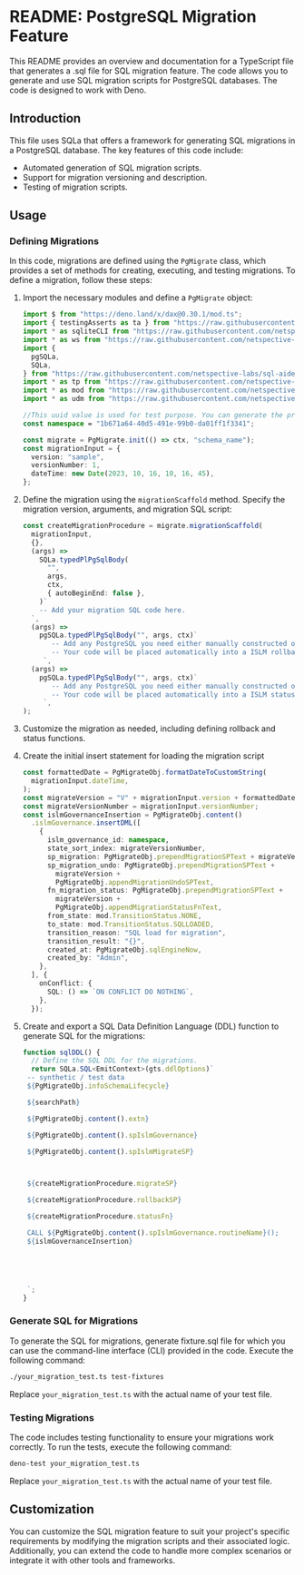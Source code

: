# README: PostgreSQL Migration Feature

This README provides an overview and documentation for a TypeScript file that
generates a .sql file for SQL migration feature. The code allows you to generate
and use SQL migration scripts for PostgreSQL databases. The code is designed to
work with Deno.

## Introduction

This file uses SQLa that offers a framework for generating SQL migrations in a
PostgreSQL database. The key features of this code include:

- Automated generation of SQL migration scripts.
- Support for migration versioning and description.
- Testing of migration scripts.

## Usage

### Defining Migrations

In this code, migrations are defined using the `PgMigrate` class, which provides
a set of methods for creating, executing, and testing migrations. To define a
migration, follow these steps:

1. Import the necessary modules and define a `PgMigrate` object:

   ```typescript
   import $ from "https://deno.land/x/dax@0.30.1/mod.ts";
   import { testingAsserts as ta } from "https://raw.githubusercontent.com/netspective-labs/sql-aide/vx.x.x/deps-test.ts";
   import * as sqliteCLI from "https://raw.githubusercontent.com/netspective-labs/sql-aide/vx.x.x/lib/sqlite/cli.ts";
   import * as ws from "https://raw.githubusercontent.com/netspective-labs/sql-aide/vx.x.x/lib/universal/whitespace.ts";
   import {
     pgSQLa,
     SQLa,
   } from "https://raw.githubusercontent.com/netspective-labs/sql-aide/vx.x.x/pattern/pgdcp/deps.ts";
   import * as tp from "https://raw.githubusercontent.com/netspective-labs/sql-aide/vx.x.x/pattern/typical/mod.ts";
   import * as mod from "https://raw.githubusercontent.com/netspective-labs/sql-aide/vx.x.x/pattern/postgres/migrate.ts";
   import * as udm from "https://raw.githubusercontent.com/netspective-labs/sql-aide/vx.x.x/pattern/udm/mod.ts";

   //This uuid value is used for test purpose. You can generate the proper uuid through other means like importing from deno package (https://deno.land/std@0.211.0/uuid/mod.ts)
   const namespace = "1b671a64-40d5-491e-99b0-da01ff1f3341";

   const migrate = PgMigrate.init(() => ctx, "schema_name");
   const migrationInput = {
     version: "sample",
     versionNumber: 1,
     dateTime: new Date(2023, 10, 16, 10, 16, 45),
   };
   ```

2. Define the migration using the `migrationScaffold` method. Specify the
   migration version, arguments, and migration SQL script:

   ```typescript
   const createMigrationProcedure = migrate.migrationScaffold(
     migrationInput,
     {},
     (args) =>
       SQLa.typedPlPgSqlBody(
         "",
         args,
         ctx,
         { autoBeginEnd: false },
       )`
       -- Add your migration SQL code here.
     `,
     (args) =>
       pgSQLa.typedPlPgSqlBody("", args, ctx)`
          -- Add any PostgreSQL you need either manually constructed or SQLa.
          -- Your code will be placed automatically into a ISLM rollback stored procedure.
        `,
     (args) =>
       pgSQLa.typedPlPgSqlBody("", args, ctx)`
          -- Add any PostgreSQL you need either manually constructed or SQLa.
          -- Your code will be placed automatically into a ISLM status stored function.
        `,
   );
   ```

3. Customize the migration as needed, including defining rollback and status
   functions.

4. Create the initial insert statement for loading the migration script

   ```typescript
   const formattedDate = PgMigrateObj.formatDateToCustomString(
     migrationInput.dateTime,
   );
   const migrateVersion = "V" + migrationInput.version + formattedDate;
   const migrateVersionNumber = migrationInput.versionNumber;
   const islmGovernanceInsertion = PgMigrateObj.content()
     .islmGovernance.insertDML([
       {
         islm_governance_id: namespace,
         state_sort_index: migrateVersionNumber,
         sp_migration: PgMigrateObj.prependMigrationSPText + migrateVersion,
         sp_migration_undo: PgMigrateObj.prependMigrationSPText +
           migrateVersion +
           PgMigrateObj.appendMigrationUndoSPText,
         fn_migration_status: PgMigrateObj.prependMigrationSPText +
           migrateVersion +
           PgMigrateObj.appendMigrationStatusFnText,
         from_state: mod.TransitionStatus.NONE,
         to_state: mod.TransitionStatus.SQLLOADED,
         transition_reason: "SQL load for migration",
         transition_result: "{}",
         created_at: PgMigrateObj.sqlEngineNow,
         created_by: "Admin",
       },
     ], {
       onConflict: {
         SQL: () => `ON CONFLICT DO NOTHING`,
       },
     });
   ```

5. Create and export a SQL Data Definition Language (DDL) function to generate
   SQL for the migrations:

   ```typescript
   function sqlDDL() {
     // Define the SQL DDL for the migrations.
     return SQLa.SQL<EmitContext>(gts.ddlOptions)`
    -- synthetic / test data
    ${PgMigrateObj.infoSchemaLifecycle}

    ${searchPath}

    ${PgMigrateObj.content().extn}

    ${PgMigrateObj.content().spIslmGovernance}

    ${PgMigrateObj.content().spIslmMigrateSP}



    ${createMigrationProcedure.migrateSP}

    ${createMigrationProcedure.rollbackSP}

    ${createMigrationProcedure.statusFn}

    CALL ${PgMigrateObj.content().spIslmGovernance.routineName}();
    ${islmGovernanceInsertion}





    `;
   }
   ```

### Generate SQL for Migrations

To generate the SQL for migrations, generate fixture.sql file for which you can
use the command-line interface (CLI) provided in the code. Execute the following
command:

```bash
./your_migration_test.ts test-fixtures
```

Replace `your_migration_test.ts` with the actual name of your test file.

### Testing Migrations

The code includes testing functionality to ensure your migrations work
correctly. To run the tests, execute the following command:

```bash
deno-test your_migration_test.ts
```

Replace `your_migration_test.ts` with the actual name of your test file.

## Customization

You can customize the SQL migration feature to suit your project's specific
requirements by modifying the migration scripts and their associated logic.
Additionally, you can extend the code to handle more complex scenarios or
integrate it with other tools and frameworks.
